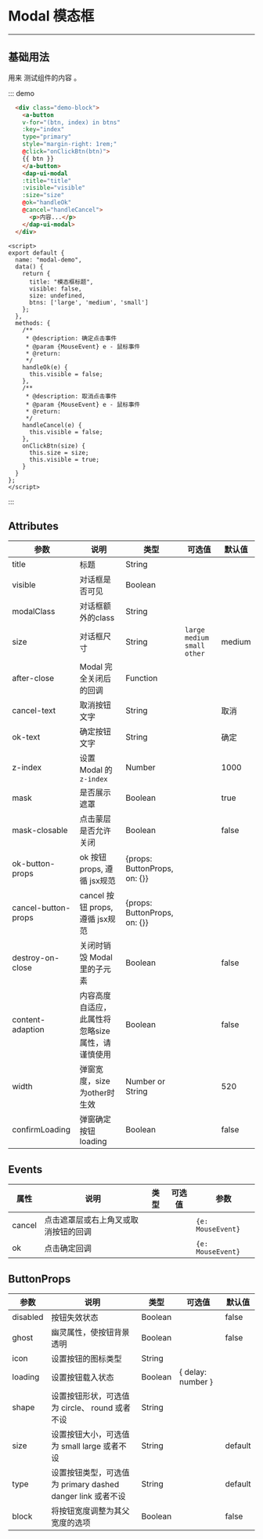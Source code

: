<!--
 * @Author: your name
 * @Date: 2020-02-13 15:02:48
 * @LastEditTime: 2020-03-16 11:41:50
 * @LastEditors: your name
 * @Description: In User Settings Edit
 * @FilePath: /dap-vue-ui/examples/docs/modal.md
 -->
# Modal 模态框

<!-- {.md} -->

---

<!-- {.md} -->

## 基础用法

<!-- {.md} -->


用来<!-- {.md} --> 测试组件的内容 <!-- {.md} -->。

<modal-demo></modal-demo>

::: demo

```html
  <div class="demo-block">
    <a-button
    v-for="(btn, index) in btns"
    :key="index"
    type="primary"
    style="margin-right: 1rem;"
    @click="onClickBtn(btn)">
    {{ btn }}
    </a-button>
    <dap-ui-modal
    :title="title"
    :visible="visible"
    :size="size"
    @ok="handleOk"
    @cancel="handleCancel">
      <p>内容...</p>
    </dap-ui-modal>
  </div>
```

```
<script>
export default {
  name: "modal-demo",
  data() {
    return {
      title: "模态框标题",
      visible: false,
      size: undefined,
      btns: ['large', 'medium', 'small']
    };
  },
  methods: {
    /**
     * @description: 确定点击事件
     * @param {MouseEvent} e - 鼠标事件
     * @return: 
     */
    handleOk(e) {
      this.visible = false;
    },
    /**
     * @description: 取消点击事件
     * @param {MouseEvent} e - 鼠标事件
     * @return: 
     */
    handleCancel(e) {
      this.visible = false;
    },
    onClickBtn(size) {
      this.size = size;
      this.visible = true;
    }
  }
};
</script>
```

:::

## Attributes

<!-- {.md} -->

| 参数    | 说明        | 类型     | 可选值  |  默认值    |
| -------| -----------| -------- | ------ | --------- |
| title    |  标题       | String   |        |           | 
| visible    |  对话框是否可见       | Boolean   |        |           | 
| modalClass    |  对话框额外的class       | String   |        |           | 
| size    |  对话框尺寸       | String   |  `large` `medium` `small` `other`     |  medium         | 
| after-close    |  Modal 完全关闭后的回调       | Function   |        |           | 
| cancel-text    |  取消按钮文字       | String   |        |  取消         | 
| ok-text    |  确定按钮文字       | String   |        |  确定         | 
| z-index    |  设置 Modal 的 `z-index`       | Number   |        |  1000         | 
| mask    |  是否展示遮罩       | Boolean   |        |  true         | 
| mask-closable    |  点击蒙层是否允许关闭       | Boolean   |        |  false         | 
| ok-button-props    |  ok 按钮 props, 遵循 jsx规范       | 	{props: ButtonProps, on: {}}   |        |           | 
| cancel-button-props    |  cancel 按钮 props, 遵循 jsx规范       | 	{props: ButtonProps, on: {}}   |        |           | 
| destroy-on-close    |  关闭时销毁 Modal 里的子元素       | 	Boolean   |        |  false         | 
| content-adaption    |  内容高度自适应，此属性将忽略size属性，请谨慎使用       | 	Boolean   |        |  false         | 
| width | 弹窗宽度，size为other时生效 | Number or String |       | 520 |        |
| confirmLoading | 弹窗确定按钮loading | Boolean |       | false |        |

## Events

<!-- {.md} -->

| 属性    | 说明        | 类型     | 可选值  |  参数    |
| -------| -----------| -------- | ------ | --------- |
| cancel    |  点击遮罩层或右上角叉或取消按钮的回调       |      |        |  `{e: MouseEvent}`         | 
| ok    |  点击确定回调	       |      |        |  `{e: MouseEvent}`         | 


## ButtonProps

<!-- {.md} -->

| 参数    | 说明        | 类型     | 可选值  |  默认值    |
| -------| -----------| -------- | ------ | --------- |
| disabled    |  按钮失效状态	       | Boolean   |        |   false     | 
| ghost    |  幽灵属性，使按钮背景透明	       | Boolean   |        |   false     | 
| icon    |  设置按钮的图标类型		       | String   |        |        | 
| loading    |  设置按钮载入状态	       | Boolean | { delay: number }   |        |   false     | 
| shape    |  设置按钮形状，可选值为 circle、 round 或者不设	       | String   |        |        | 
| size    |  设置按钮大小，可选值为 small large 或者不设	       | String   |        |   default     | 
| type    |  设置按钮类型，可选值为 primary dashed danger link 或者不设	       | String   |        |   default     | 
| block    |  将按钮宽度调整为其父宽度的选项		       | Boolean   |        |   false     | 
